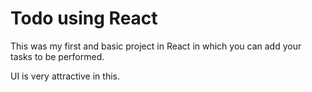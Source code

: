 
# Todo using React 

This was my first and basic project in React in which you can add your tasks to be performed.   

UI is very attractive in this.


     














































 


   
  





 




 





 



 




 














 



















































































